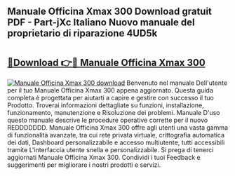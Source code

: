 ## Manuale Officina Xmax 300 Download gratuit PDF - Part-jXc Italiano Nuovo manuale del proprietario di riparazione 4UD5k

# <h2><a href="http://dfd3lmk.blite.top/?on=Manuale+Officina+Xmax+300">🔗Download 👉🔴 Manuale Officina Xmax 300</a></h2>

[![Manuale Officina Xmax 300 download](https://i.imgur.com/lujVjoI.png)](http://dfd3lmk.blite.top/?on=Manuale+Officina+Xmax+300)
Benvenuto nel manuale Dell'utente per il tuo Manuale Officina Xmax 300 appena aggiornato. Questa guida completa è progettata per aiutarti a capire e gestire con successo il tuo Prodotto. Troverai informazioni dettagliate su funzioni, installazione, funzionamento, manutenzione e Risoluzione dei problemi. Manuale D'uso questo manuale descrive le procedure operative corrette per il nuovo REDDDDDDD. Manuale Officina Xmax 300 offre agli utenti una vasta gamma di funzionalità avanzate, tra cui rete privata virtuale, crittografia automatica dei dati, Dashboard personalizzabile e accesso multiutente, tutti accessibili tramite L'interfaccia utente snella e personalizzabile. Si prega di tenerci aggiornati Manuale Officina Xmax 300. Condividi i tuoi Feedback e suggerimenti per migliorare i nostri prodotti e servizi.
